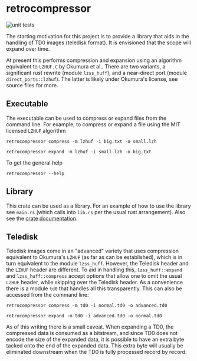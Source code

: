 # retrocompressor

![unit tests](https://github.com/dfgordon/retrocompressor/actions/workflows/rust.yml/badge.svg)

The starting motivation for this project is to provide a library that aids in the handling of TD0 images (teledisk format).  It is envisioned that the scope will expand over time.

At present this performs compression and expansion using an algorithm equivalent to `LZHUF.C` by Okumura et al..
There are two variants, a significant rust rewrite (module `lzss_huff`), and a near-direct port (module `direct_ports::lzhuf`).  The latter is likely under Okumura's license, see source files for more.

## Executable

The executable can be used to compress or expand files from the command line.  For example, to compress or expand a file using the MIT licensed `LZHUF` algorithm

`retrocompressor compress -m lzhuf -i big.txt -o small.lzh`

`retrocompressor expand -m lzhuf -i small.lzh -o big.txt`

To get the general help

`retrocompressor --help`

## Library

This crate can be used as a library.  For an example of how to use the library see `main.rs` (which calls into `lib.rs` per the usual rust arrangement).  Also see the [crate documentation](https://docs.rs/retrocompressor/latest/retrocompressor).

## Teledisk

Teledisk images come in an "advanced" variety that uses compression equivalent to Okumura's `LZHUF` (as far as can be established), which is in turn equivalent to the module `lzss_huff`.  However, the Teledisk header and the `LZHUF` header are different.  To aid in handling this, `lzss_huff::expand` and `lzss_huff::compress` accept options that allow one to omit the usual `LZHUF` header, while skipping over the Teledisk header.  As a convenience there is a module `td0` that handles all this transparently.  This can also be accessed from the command line:

`retrocompressor compress -m td0 -i normal.td0 -o advanced.td0`

`retrocompressor expand -m td0 -i advanced.td0 -o normal.td0`

As of this writing there is a small caveat.  When expanding a TD0, the compressed data is consumed as a bitstream, and since TD0 does not encode the size of the expanded data, it is possible to have an extra byte tacked onto the end of the expanded data.  This extra byte will usually be eliminated downstream when the TD0 is fully processed record by record.

